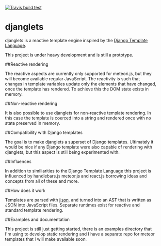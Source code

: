 [![Travis build test](https://travis-ci.org/btipling/djanglets.svg?branch=master)](https://travis-ci.org/btipling/djanglets)

djanglets
=========

djanglets is a reactive template engine inspired by the
[Django Template Language](https://docs.djangoproject.com/en/dev/topics/templates/).

This project is under heavy development and is still a prototype.

##Reactive rendering

The reactive aspects are currently only supported for meteori.js, but they will become available
regular JavaScript. The reactivity is such that changes in template variables update only
the elements that have changed, once the template has rendered. To achieve this the DOM
state exists in memory.


##Non-reactive rendering

It is also possible to use djanglets for non-reactive template rendering. In this case the
template is coerced into a string and rendered once with no state preserved in memory.


##Compatibility with Django templates

The goal is to make djanglets a superset of Django templates. Ultimately it would be nice
if any Django template were also capable of rendering with djanglets, but this aspect
is still being experimented with.


##Influences

In addition to similiarities to the Django Template Language this project is influenced by
handlebars.js meteor.js and react.js borrowing ideas and concepts from all of these and more.


##How does it work

Templates are parsed with [jison](http://zaach.github.io/jison/), and turned into an AST that
is written as JSON into JavaScript files. Separate runtimes exist for reactive and standard
template rendering.


##Examples and documentation

This project is still just getting started, there is an examples directory that I'm using
to develop static rendering and I have a separate repo for meteor templates that I will
make available soon.
